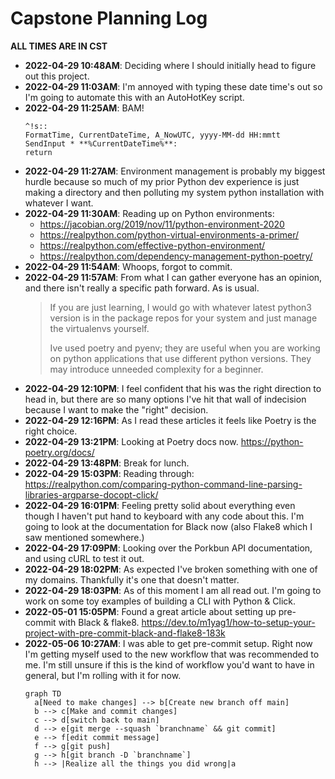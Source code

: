 # Capstone Planning Log

**ALL TIMES ARE IN CST**

* **2022-04-29 10:48AM**: Deciding where I should initially head to figure out
  this project.
* **2022-04-29 11:03AM**: I'm annoyed with typing these date time's out so I'm
  going to automate this with an AutoHotKey script.
* **2022-04-29 11:25AM**: BAM!
  ```
  ^!s::
  FormatTime, CurrentDateTime, A_NowUTC, yyyy-MM-dd HH:mmtt
  SendInput * **%CurrentDateTime%**: 
  return
  ```
* **2022-04-29 11:27AM**: Environment management is probably my biggest hurdle
  because so much of my prior Python dev experience is just making a directory
  and then polluting my system python installation with whatever I want.
* **2022-04-29 11:30AM**: Reading up on Python environments:
  - https://jacobian.org/2019/nov/11/python-environment-2020
  - https://realpython.com/python-virtual-environments-a-primer/
  - https://realpython.com/effective-python-environment/
  - https://realpython.com/dependency-management-python-poetry/
* **2022-04-29 11:54AM**: Whoops, forgot to commit.
* **2022-04-29 11:57AM**: From what I can gather everyone has an opinion, and
  there isn't really a specific path forward. As is usual.
  > If you are just learning, I would go with whatever latest python3 version is
  > in the package repos for your system and just manage the virtualenvs
  > yourself.
  >
  > Ive used poetry and pyenv; they are useful when you are working on python
  > applications that use different python versions. They may introduce unneeded
  > complexity for a beginner. 
* **2022-04-29 12:10PM**: I feel confident that his was the right direction to
  head in, but there are so many options I've hit that wall of indecision
  because I want to make the "right" decision.
* **2022-04-29 12:16PM**: As I read these articles it feels like Poetry is the
  right choice.
* **2022-04-29 13:21PM**: Looking at Poetry docs now.
  https://python-poetry.org/docs/
* **2022-04-29 13:48PM**: Break for lunch.
* **2022-04-29 15:03PM**: Reading through: https://realpython.com/comparing-python-command-line-parsing-libraries-argparse-docopt-click/
* **2022-04-29 16:01PM**: Feeling pretty solid about everything even though I
  haven't put hand to keyboard with any code about this. I'm going to look at
  the documentation for Black now (also Flake8 which I saw mentioned somewhere.)
* **2022-04-29 17:09PM**: Looking over the Porkbun API documentation, and using
  cURL to test it out.
* **2022-04-29 18:02PM**: As expected I've broken something with one of my
  domains. Thankfully it's one that doesn't matter.
* **2022-04-29 18:03PM**: As of this moment I am all read out. I'm going to work
  on some toy examples of building a CLI with Python & Click.
* **2022-05-01 15:05PM**: Found a great article about setting up pre-commit with
  Black & flake8. https://dev.to/m1yag1/how-to-setup-your-project-with-pre-commit-black-and-flake8-183k
* **2022-05-06 10:27AM**: I was able to get pre-commit setup. Right now I'm
  getting myself used to the new workflow that was recommended to me. I'm still
  unsure if this is the kind of workflow you'd want to have in general, but I'm
  rolling with it for now.
  ```mermaid
  graph TD
    a[Need to make changes] --> b[Create new branch off main]
    b --> c[Make and commit changes]
    c --> d[switch back to main]
    d --> e[git merge --squash `branchname` && git commit]
    e --> f[edit commit message]
    f --> g[git push]
    g --> h[git branch -D `branchname`]
    h --> |Realize all the things you did wrong|a
  ```